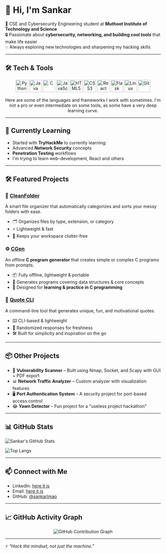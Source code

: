 # 👋 Hi, I'm Sankar  

🚀 CSE and Cybersecurity Engineering student at **Muthoot Institute of Technology and Science**  
🔒 Passionate about **cybersecurity, networking, and building cool tools** that make life easier  
💡 Always exploring new technologies and sharpening my hacking skills  

---

## 🛠️ Tech & Tools

<p align="center">
  <!-- Programming Languages & Frameworks -->
  <img src="https://cdn.jsdelivr.net/gh/devicons/devicon/icons/python/python-original.svg" width="40" title="Python"/>
  <img src="https://cdn.jsdelivr.net/gh/devicons/devicon/icons/java/java-original.svg" width="40" title="Java"/>
  <img src="https://cdn.jsdelivr.net/gh/devicons/devicon/icons/c/c-original.svg" width="40" title="C"/>
  <img src="https://cdn.jsdelivr.net/gh/devicons/devicon/icons/javascript/javascript-original.svg" width="40" title="JavaScript"/>
  <img src="https://cdn.jsdelivr.net/gh/devicons/devicon/icons/html5/html5-original.svg" width="40" title="HTML5"/>
  <img src="https://cdn.jsdelivr.net/gh/devicons/devicon/icons/css3/css3-original.svg" width="40" title="CSS3"/>
  <img src="https://cdn.jsdelivr.net/gh/devicons/devicon/icons/react/react-original.svg" width="40" title="React"/>
  <img src="https://cdn.jsdelivr.net/gh/devicons/devicon/icons/flask/flask-original.svg" width="40" title="Flask"/>
  <img src="https://cdn.jsdelivr.net/gh/devicons/devicon/icons/linux/linux-original.svg" width="40" title="Linux"/>
  <img src="https://cdn.jsdelivr.net/gh/devicons/devicon/icons/git/git-original.svg" width="40" title="Git"/>
</p>

<p align="center">
  Here are some of the languages and frameworks I work with sometimes. I'm not a pro or even intermediate on some tools, as some have a very deep learning curve.  
</p>

---

## 🌱 Currently Learning
- Started with **TryHackMe** to currently learning:  
- Advanced **Network Security** concepts  
- **Penetration Testing** workflows  
- I'm trying to learn web-development, React and others  

---

## 🛠️ Featured Projects  

### 📂 [CleanFolder](https://github.com/sankarlmao/CleanFolder)  
A smart file organizer that automatically categorizes and sorts your messy folders with ease.  
- 🗂️ Organizes files by type, extension, or category  
- ⚡ Lightweight & fast  
- 🎯 Keeps your workspace clutter-free  

### ⚙️ [CGen](https://github.com/sankarlmao/CGen)  
An offline **C program generator** that creates simple or complex C programs from prompts.  
- 📦 Fully offline, lightweight & portable  
- 🧠 Generates programs covering data structures & core concepts  
- 🔧 Designed for **learning & practice in C programming**  

### 💬 [Quote CLI](https://github.com/sankarlmao/quote-cli)  
A command-line tool that generates unique, fun, and motivational quotes.  
- ⌨️ CLI-based & lightweight  
- 🎲 Randomized responses for freshness  
- 🛠️ Built for simplicity and inspiration on the go  

---

## 📦 Other Projects  
- 🔎 **Vulnerability Scanner** – Built using Nmap, Socket, and Scapy with GUI + PDF export  
- 📊 **Network Traffic Analyzer** – Custom analyzer with visualization features  
- 🖥️ **Port Authentication System** – A security project for port-based access control  
- 😂 **Yawn Detector** – Fun project for a "useless project hackathon"  

---

## 📊 GitHub Stats  

![Sankar's GitHub Stats](https://github-readme-stats.vercel.app/api?username=sankarlmao&show_icons=true&theme=radical)  

![Top Langs](https://github-readme-stats.vercel.app/api/top-langs/?username=sankarlmao&layout=compact&theme=radical)  

---

## 📫 Connect with Me  
- LinkedIn: [here it is](https://www.linkedin.com/in/sankarcy/)  
- Email: [here it is](mailto:imsankarlmao@gmail.com)  
- GitHub: [@sankarlmao](https://github.com/sankarlmao)  

---

## 📈 GitHub Activity Graph  

<p align="center">
  <img src="https://github-readme-activity-graph.vercel.app/graph?username=sankarlmao&bg_color=000000&color=00ffcc&line=00ffcc&point=ffffff&area=true&hide_border=true" alt="GitHub Contribution Graph" />
</p>

---

⚡ *“Hack the mindset, not just the machine.”*  
